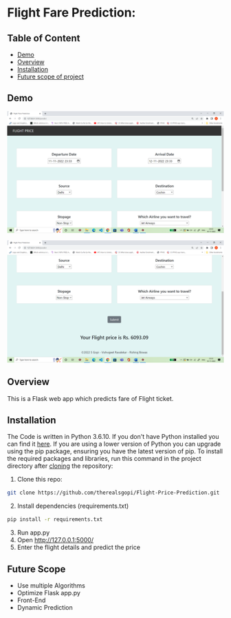 # Flight Fare Prediction: 

## Table of Content
  * [Demo](#demo)
  * [Overview](#overview)
  * [Installation](#installation)
  * [Future scope of project](#future-scope)


## Demo

![demo1 pic](/demo1.png)

![demo2 pic](/demo2.png)

## Overview
This is a Flask web app which predicts fare of Flight ticket.

## Installation
The Code is written in Python 3.6.10. If you don't have Python installed you can find it [here](https://www.python.org/downloads/). If you are using a lower version of Python you can upgrade using the pip package, ensuring you have the latest version of pip. To install the required packages and libraries, run this command in the project directory after [cloning](https://www.howtogeek.com/451360/how-to-clone-a-github-repository/) the repository:

1. Clone this repo:
```bash
git clone https://github.com/therealsgopi/Flight-Price-Prediction.git
```
2. Install dependencies (requirements.txt)
```bash
pip install -r requirements.txt
```
3. Run app.py
4. Open http://127.0.0.1:5000/
5. Enter the flight details and predict the price

## Future Scope

* Use multiple Algorithms
* Optimize Flask app.py
* Front-End 
* Dynamic Prediction 
